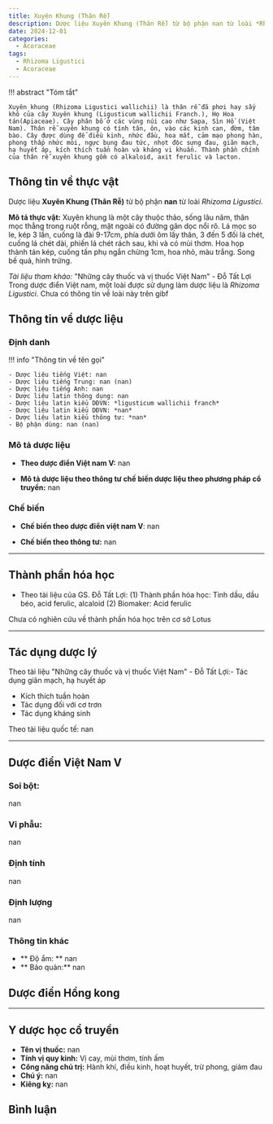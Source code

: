 ```yaml
---
title: Xuyên Khung (Thân Rễ)
description: Dược liệu Xuyên Khung (Thân Rễ) từ bộ phận nan từ loài *Rhizoma Ligustici*
date: 2024-12-01
categories:
  - Acoraceae
tags:
  - Rhizoma Ligustici
  - Acoraceae
---
```

!!! abstract "Tóm tắt"

    Xuyên khung (Rhizoma Ligustici wallichii) là thân rễ đã phơi hay sấy khô của cây Xuyên khung (Ligusticum wallichii Franch.), Họ Hoa tán(Apiaceae). Cây phân bố ở các vùng núi cao như Sapa, Sìn Hồ (Việt Nam). Thân rễ xuyên khung có tính tân, ôn, vào các kinh can, đờm, tâm bào. Cây được dùng để điều kinh, nhức đầu, hoa mắt, cảm mạo phong hàn, phong thấp nhức mòi, ngực bụng đau tức, nhọt độc sưng đau, giãn mạch, hạ huyết áp, kích thích tuần hoàn và kháng vi khuẩn. Thành phần chính của thân rễ xuyên khung gồm có alkaloid, axit ferulic và lacton.

## Thông tin về thực vật


Dược liệu **Xuyên Khung (Thân Rễ)** từ bộ phận **nan** từ loài *Rhizoma Ligustici*.

**Mô tả thực vật:** Xuyên khung là một cây thuộc thảo, sống lâu năm, thân mọc thẳng trong ruột rỗng, mặt ngoài có đường gân dọc nổi rõ. Lá mọc so le, kép 3 lần, cuống là đài 9-17cm, phía dưới ôm lấy thân, 3 đến 5 đối lá chét, cuống lá chét dài,
phiến lá chét rách sau, khi và có mùi thơm. Hoa họp thành tán kép, cuống tấn phụ ngắn chừng 1cm, hoa nhỏ, màu trắng. Song bế quả, hình trứng.

*Tài liệu tham khảo:* "Những cây thuốc và vị thuốc Việt Nam" - Đỗ Tất Lợi 
Trong dược điển Việt nam, một loài được sử dụng làm dược liệu là *Rhizoma Ligustici*. 
Chưa có thông tin về loài này trên gibf


## Thông tin về dược liệu 

### Định danh

!!! info "Thông tin về tên gọi"

    - Dược liệu tiếng Việt: nan
    - Dược liệu tiếng Trung: nan (nan)
    - Dược liệu tiếng Anh: nan
    - Dược liệu latin thông dụng: nan
    - Dược liệu latin kiểu DĐVN: *ligusticum wallichii franch*
    - Dược liệu latin kiểu DĐVN: *nan*
    - Dược liệu latin kiểu thông tư: *nan*
    - Bộ phận dùng: nan (nan)

### Mô tả dược liệu 

- **Theo dược điển Việt nam V:** nan

- **Mô tả dược liệu theo thông tư chế biến dược liệu theo phương pháp cổ truyền:** nan

### Chế biến 

- **Chế biến theo dược điển việt nam V**: nan

- **Chế biến theo thông tư:** nan

--- 

## Thành phần hóa học

- Theo tài liệu của GS. Đỗ Tất Lợi:  (1) Thành phần hóa học: Tinh dầu, dầu béo, acid ferulic, alcaloid
(2) Biomaker: Acid ferulic
    
Chưa có nghiên cứu về thành phần hóa học trên cơ sở Lotus

---

## Tác dụng dược lý

Theo tài liệu "Những cây thuốc và vị thuốc Việt Nam" - Đỗ Tất Lợi:- Tác dụng giãn mạch, hạ huyết áp
- Kích thích tuần hoàn
- Tác dụng đối với cơ trơn
- Tác dụng kháng sinh

Theo tài liệu quốc tế: nan

---

## Dược điển Việt Nam V

### Soi bột:

nan

<!-- Hình ảnh soi bột sẽ được tự động chèn vào đây sau -->

### Vi phẫu:

nan

<!-- Hình ảnh vi phẫu sẽ được tự động chèn vào đây sau -->

### Định tính

nan

### Định lượng

nan

### Thông tin khác 

- ** Độ ẩm: ** nan
- ** Bảo quản:** nan

## Dược điển Hồng kong

<!-- PDF sẽ được tự động chèn vào đây sau -->


---

## Y dược học cổ truyền

- **Tên vị thuốc:** nan
- **Tính vị quy kinh:** Vị cay, mùi thơm, tính ấm
- **Công năng chủ trị:** Hành khí, điều kinh, hoạt huyết, trừ phong, giảm đau
- **Chú ý:** nan
- **Kiêng kỵ:** nan



## Bình luận

<div id="giscus-container"></div>
<script src="https://giscus.app/client.js"
        data-repo="hoangson0787/CSDL-duoc-lieu"
        data-repo-id="R_kgDONbMRNA"
        data-category="Duoc lieu"
        data-category-id="DIC_kwDONbMRNM4ClklR"
        data-mapping="pathname"
        data-strict="0"
        data-reactions-enabled="1"
        data-emit-metadata="1"
        data-input-position="bottom"
        data-theme="light"
        data-lang="en"
        crossorigin="anonymous"
        async>
</script>

